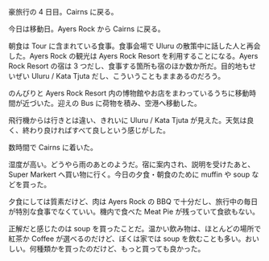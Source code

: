 豪旅行の 4 日目。Cairns に戻る。

今日は移動日。Ayers Rock から Cairns に戻る。

朝食は Tour に含まれている食事。食事会場で Uluru の散策中に話した人と再会した。Ayers Rock の観光は Ayers Rock Resort を利用することになる。Ayers Rock Resort の宿は 3 つだし、食事する箇所も宿のほか数か所だ。目的地もせいぜい Uluru / Kata Tjuta だし、こういうこともままあるのだろう。

のんびりと Ayers Rock Resort 内の博物館やお店をまわっているうちに移動時間が近づいた。迎えの Bus に荷物を積み、空港へ移動した。

飛行機からは行きとは違い、きれいに Uluru / Kata Tjuta が見えた。天気は良く、終わり良ければすべて良しという感じがした。

数時間で Cairns に着いた。

湿度が高い。どうやら雨のあとのようだ。宿に案内され、説明を受けたあと、Super Markert へ買い物に行く。今日の夕食・朝食のために muffin や soup などを買った。

夕食にしては質素だけど、肉は Ayers Rock の BBQ で十分だし、旅行中の毎日が特別な食事でなくていい。機内で食べた Meat Pie が残っていて食欲もない。

正解だと感じたのは soup を買ったことだ。温かい飲み物は、ほとんどの場所で紅茶か Coffee が選べるのだけど、ぼくは家では soup を飲むことも多い。おいしい。何種類かを買ったのだけど、もっと買っても良かった。
